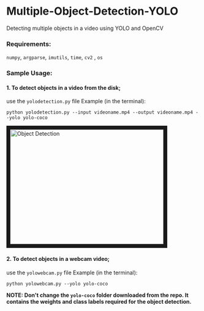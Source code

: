 # Multiple-Object-Detection-YOLO

Detecting multiple objects in a video using YOLO and OpenCV

### Requirements:
`numpy`, `argparse`, `imutils`, `time`, `cv2` , `os`

### Sample Usage:
#### 1. To detect objects in a video from the disk; 
use the `yolodetection.py` file
Example (in the terminal): 

`python yolodetection.py --input videoname.mp4 --output videoname.mp4 --yolo yolo-coco`

<a href="https://github.com/skhiearth/skhiearth.github.io/blob/master/images/timessquare.gif?raw=true" target="_blank">
<img src="https://github.com/skhiearth/skhiearth.github.io/blob/master/images/timessquare.gif?raw=true" 
alt="Object Detection" width="400" height="300" border="10" /></a>

#### 2. To detect objects in a webcam video; 
use the `yolowebcam.py` file
Example (in the terminal): 

`python yolowebcam.py --yolo yolo-coco`

**NOTE: Don't change the `yolo-coco` folder downloaded from the repo. It contains the weights and class labels required for the object detection.**
